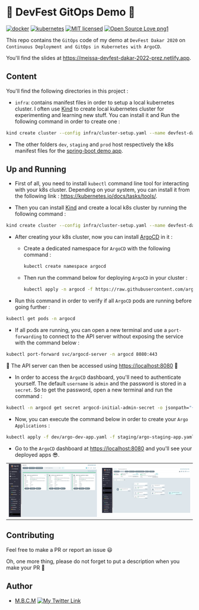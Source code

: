 # 🚀 DevFest GitOps Demo 🚀

[![docker](https://img.shields.io/badge/docker-3776AB?style=for-the-badge&logo=docker&logoColor=white)](https://img.shields.io/badge/docker-3776AB?style=for-the-badge&logo=docker&logoColor=white)
[![kubernetes](https://img.shields.io/badge/kubernetes-3776AB?style=for-the-badge&logo=kubernetes&logoColor=white)](https://img.shields.io/badge/kubernetes-3776AB?style=for-the-badge&logo=kubernetes&logoColor=white)
[![MIT licensed](https://img.shields.io/badge/license-mit-blue?style=for-the-badge&logo=appveyor)](./LICENSE)
[![Open Source Love png1](https://badges.frapsoft.com/os/v1/open-source.png?v=103)](https://github.com/ellerbrock/open-source-badges/)

This repo contains the `GitOps` code of my demo at `DevFest Dakar 2020` on `Continuous Deployment and GitOps in Kubernetes with ArgoCD`.


You'll find the slides at <https://meissa-devfest-dakar-2022-prez.netlify.app>.

## Content

You'll find the following directories in this project :

- `infra`: contains manifest files in order to setup a local kubernetes cluster.
I often use [Kind](https://kind.sigs.k8s.io/docs/user/quick-start/) to create local kubernetes cluster for experimenting and learning new stuff. You can install it and Run the following command in order to create one :

```bash
kind create cluster --config infra/cluster-setup.yaml --name devfest-dakar-2022
```

- The other folders `dev`, `staging` and `prod` host respectively the k8s manifest files for the [spring-boot demo app](https://github.com/PapiHack/devfest-dakar-2022-demo-app).

## Up and Running

- First of all, you need to install `kubectl` command line tool for interacting with your k8s cluster. Depending on your system, you can install it from the following link : <https://kubernetes.io/docs/tasks/tools/>.

- Then you can install [Kind](https://kind.sigs.k8s.io/docs/user/quick-start/) and create a local k8s cluster by running the following command :

```bash
kind create cluster --config infra/cluster-setup.yaml --name devfest-dakar-2022
```

- After creating your k8s cluster, now you can install [ArgoCD](https://argo-cd.readthedocs.io/en/stable/) in it :

    - Create a dedicated namespace for `ArgoCD` with the following command :

        ```bash
        kubectl create namespace argocd
        ``` 
    - Then run the command below for deploying `ArgoCD` in your cluster :

        ```bash
        kubectl apply -n argocd -f https://raw.githubusercontent.com/argoproj/argo-cd/stable/manifests/install.yaml
        ``` 

- Run this command in order to verify if all `ArgoCD` pods are running before going further :

```bash
kubectl get pods -n argocd
```

- If all pods are running, you can open a new terminal and use a `port-forwarding` to connect to the API server without exposing the service with the command below :

```bash
kubectl port-forward svc/argocd-server -n argocd 8080:443
```

🚨 The API server can then be accessed using <https://localhost:8080> 🚨

- In order to access the `ArgoCD` dashboard, you'll need to authenticate yourself. The default `username` is `admin` and the password is stored in a `secret`. So to get the password, open a new terminal and run the command :

```bash
kubectl -n argocd get secret argocd-initial-admin-secret -o jsonpath="{.data.password}" | base64 -d; echo
```

- Now, you can execute the command below in order to create your `Argo Applications` :

```bash
kubectl apply -f dev/argo-dev-app.yaml -f staging/argo-staging-app.yaml -f prod/argo-prod-app.yaml
```

- Go to the `ArgoCD` dashboard at <https://localhost:8080> and you'll see your deployed apps 😎.

<table>
    <tr>
        <td><img src="./screenshots/home.png" /></td>
        <td><img src="./screenshots/dev-app-viz.png" /></td>
    </tr>
</table>

## Contributing

Feel free to make a PR or report an issue 😃

Oh, one more thing, please do not forget to put a description when you make your PR 🙂

## Author

- [M.B.C.M](https://itdev.sn)
[![My Twitter Link](https://img.shields.io/twitter/follow/the_it_dev?style=social)](https://twitter.com/the_it_dev)

